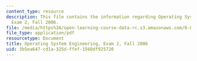 ```yaml
---
content_type: resource
description: This file contains the information regarding Operating System Engineering,
  Exam 2, Fall 2006.
file: /media/https%3A/open-learning-course-data-rc.s3.amazonaws.com/6-828-operating-system-engineering-fall-2012/3b5ea647cd1a325dffef1560df925720_MIT6_828F12_q06_2_sol.pdf
file_type: application/pdf
resourcetype: Document
title: Operating System Engineering, Exam 2, Fall 2006
uid: 3b5ea647-cd1a-325d-ffef-1560df925720
---
```

